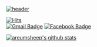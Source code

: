    [![header](https://capsule-render.vercel.app/api?type=wave&color=timeGradient&height=300&section=header&text=Hello%20I%20am%20Yang%20Areum👋&fontSize=50)](https://github.com/areumsheep)<br>
   
[![Hits](https://hits.seeyoufarm.com/api/count/incr/badge.svg?url=https%3A%2F%2Fgithub.com%2Fareumsheep%2Fhit-counter)](https://hits.seeyoufarm.com)     
[![Gmail Badge](https://img.shields.io/badge/Gmail-d14836?style=flat-square&logo=Gmail&logoColor=white&link=mailto:reum1032@gmail.com)](mailto:reum1032@gmail.com)
[![Facebook Badge](https://img.shields.io/badge/facebook-1877f2?style=flat-square&logo=facebook&logoColor=white&link=https://www.facebook.com/profile.php?id=100009403314641)](https://www.facebook.com/profile.php?id=100009403314641)
   
[![areumsheep's github stats](https://github-readme-stats.vercel.app/api?username=areumsheep)](https://github.com/areumsheep/github-readme-stats)
  <!--[![Top Langs](https://github-readme-stats.vercel.app/api/top-langs/?username=areumsheep&layout=compact)](https://github.com/areumsheep/areumsheep)  -->
<!--
**Areum1/Areum1** is a ✨ _special_ ✨ repository because its `README.md` (this file) appears on your GitHub profile.

Here are some ideas to get you started:

- 🔭 I’m currently working on ...
- 🌱 I’m currently learning ...
- 👯 I’m looking to collaborate on ...
- 🤔 I’m looking for help with ...
- 💬 Ask me about ...
- 📫 How to reach me: ...
- 😄 Pronouns: ...
- ⚡ Fun fact: ...
-->
